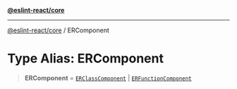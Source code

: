 [**@eslint-react/core**](../README.md)

***

[@eslint-react/core](../README.md) / ERComponent

# Type Alias: ERComponent

> **ERComponent** = [`ERClassComponent`](../interfaces/ERClassComponent.md) \| [`ERFunctionComponent`](../interfaces/ERFunctionComponent.md)
